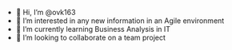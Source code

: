 - 👋 Hi, I’m @ovk163
- 👀 I’m interested in any new information in an Agile environment
- 🌱 I’m currently learning Business Analysis in IT
- 💞️ I’m looking to collaborate on a team project


<!---
ovk163/ovk163 is a ✨ special ✨ repository because its `README.md` (this file) appears on your GitHub profile.
You can click the Preview link to take a look at your changes.
--->
